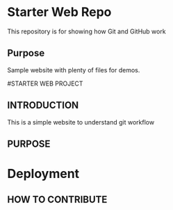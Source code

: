 # Starter Web Repo

This repository is for showing how Git and GitHub work

## Purpose

Sample website with plenty of files for demos.

#STARTER WEB PROJECT

## INTRODUCTION
This is a simple website to understand git workflow


## PURPOSE

# Deployment

## HOW TO CONTRIBUTE


